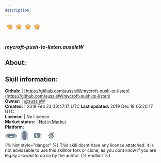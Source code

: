 ```yaml
---
description: 
---
```


![](../.gitbook/assets/star.png)![](../.gitbook/assets/star.png)![](../.gitbook/assets/star.png)![](../.gitbook/assets/star.png)  
#   
### _mycroft-push-to-listen.aussieW_  
## About:  


## Skill information:  
**Github:** | [https://github.com/aussieW/mycroft-push-to-listen](https://github.com/aussieW/mycroft-push-to-listen)  
**Owner:** | [@aussieW](https://github.com/aussieW)  
**Created:** | 2018 Feb 23 03:47:17 UTC  **Last updated:** 2019 Dec 18 05:20:17 UTC  
**License:** | No License  
**Market status:** | [Not in Market](https://market.mycroft.ai/skill/)  
**Platform:**  
 ![Mark I](../.gitbook/assets/mark-1-icon.png)  ![Mark II](../.gitbook/assets/mark-2-icon.png)  ![Picroft](../.gitbook/assets/picroft-icon.png)  ![plasmoid](../.gitbook/assets/kde.png)   
{% hint style="danger" %}
This skill dosnt have any license attatched. It is not adviasable to use this skillnor fork or clone, as you dont know if you are legaly allowed to do so by the auhtor.
{% endhint %}
